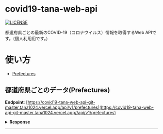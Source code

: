 # covid19-tana-web-api
[![LICENSE](https://img.shields.io/github/license/tana1024/covid19-tana-web-api?color=blue)](./LICENSE)

都道府県ごとの最新のCOVID-19（コロナウイルス）情報を取得するWeb APIです。(個人利用用です。)

#  使い方

* [Prefectures](#prefectures)

## 都道府県ごとのデータ(Prefectures)

**Endpoint**: [https://covid19-tana-web-api-git-master.tana1024.vercel.app/api/v1/prefectures](https://covid19-tana-web-api-git-master.tana1024.vercel.app//api/v1/prefectures)

<details>
<summary><b>Response</b></summary>

```json
[
  {
    "id": "1",
    "latest": "2020/09/25",
    "prefectureNameJ": "北海道",
    "prefectureNameE": "Hokkaido",
    "testedPositive": "2007",
    "peopleTested": "54736.0",
    "hospitalized": "97.0",
    "serious": "1",
    "discharged": "1803.0",
    "deaths": "107",
    "effectiveReproductionNumber": "1.61"
  },
...
```

</details>

---
